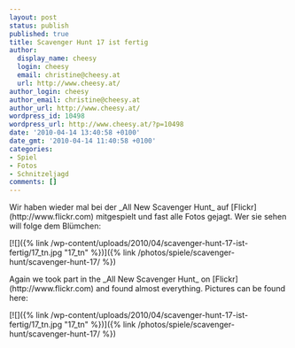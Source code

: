 ```yaml
---
layout: post
status: publish
published: true
title: Scavenger Hunt 17 ist fertig
author:
  display_name: cheesy
  login: cheesy
  email: christine@cheesy.at
  url: http://www.cheesy.at/
author_login: cheesy
author_email: christine@cheesy.at
author_url: http://www.cheesy.at/
wordpress_id: 10498
wordpress_url: http://www.cheesy.at/?p=10498
date: '2010-04-14 13:40:58 +0100'
date_gmt: '2010-04-14 11:40:58 +0100'
categories:
- Spiel
- Fotos
- Schnitzeljagd
comments: []
---
```

<!--:de-->Wir haben wieder mal bei der _All New Scavenger Hunt_ auf [Flickr](http://www.flickr.com) mitgespielt und fast alle Fotos gejagt. Wer sie sehen will folge dem Blümchen:
[![]({% link /wp-content/uploads/2010/04/scavenger-hunt-17-ist-fertig/17_tn.jpg "17\_tn" %})]({% link /photos/spiele/scavenger-hunt/scavenger-hunt-17/ %})
<!--:--><!--:en-->Again we took part in the _All New Scavenger Hunt_ on [Flickr](http://www.flickr.com) and found almost everything. Pictures can be found here:
[![]({% link /wp-content/uploads/2010/04/scavenger-hunt-17-ist-fertig/17_tn.jpg "17\_tn" %})]({% link /photos/spiele/scavenger-hunt/scavenger-hunt-17/ %})<!--:-->
